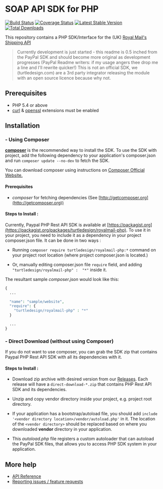 # SOAP API SDK for PHP

[![Build Status](https://travis-ci.org/paypal/PayPal-PHP-SDK.png?branch=master)](https://travis-ci.org/paypal/PayPal-PHP-SDK) [![Coverage Status](https://img.shields.io/coveralls/paypal/PayPal-PHP-SDK.svg)](https://coveralls.io/r/paypal/PayPal-PHP-SDK?branch=master) [![Latest Stable Version](https://poser.pugx.org/paypal/rest-api-sdk-php/v/stable.png)](https://packagist.org/packages/paypal/rest-api-sdk-php) [![Total Downloads](https://poser.pugx.org/paypal/rest-api-sdk-php/downloads.png)](https://packagist.org/packages/paypal/rest-api-sdk-php)

This repository contains a PHP SDK/Interface for the (UK) [Royal Mail's Shipping API](http://www.royalmail.com/corporate/services/shipping-api)

> Currently development is just started - this readme is 0.5 inched from the PayPal SDK and should become more original as development progresses (PayPal Readme writers: if my usage angers thee drop me a line and I'll rewrite quicker!)
> This is not an official SDK, we (turtledesign.com) are a 3rd party integrator releasing the module with an open source licence because why not.

## Prerequisites

   - PHP 5.4 or above
   - [curl](http://php.net/manual/en/book.curl.php)  & [openssl](http://php.net/manual/en/book.openssl.php) extensions must be enabled

## Installation

### - Using Composer
[**composer**](https://getcomposer.org/) is the recommended way to install the SDK. To use the SDK with project, add the following dependency to your application's composer.json and run `composer update --no-dev` to fetch the SDK.

You can download composer using instructions on [Composer Official Website.](https://getcomposer.org/download/)

#### Prerequisites
- *composer* for fetching dependencies (See [http://getcomposer.org](http://getcomposer.org))

#### Steps to Install :

Currently, Paypal PHP Rest API SDK is available at [https://packagist.org](https://packagist.org/packages/turtledesign/royalmail-php). To use it in your project, you need to include it as a dependency in your project composer.json file. It can be done in two ways :

* Running `composer require turtledesign/royalmail-php:*` command on your project root location (where project composer.json is located.)

* Or, manually editing composer.json file `require` field, and adding `"turtledesign/royalmail-php" :  "*"` inside it.

The resultant sample *composer.json* would look like this:

```php
{
  ...

  "name": "sample/website",
  "require": {
  	"turtledesign/royalmail-php" : "*"
  }

  ...
}
```

### - Direct Download (without using Composer)

If you do not want to use composer, you can grab the SDK zip that contains Paypal PHP Rest API SDK with all its dependencies with it.

#### Steps to Install :
- Download zip archive with desired version from our [Releases](https://github.com/turtledesign/royalmail-php/releases). Each release will have a `direct-download-*.zip` that contains PHP Rest API SDK and its dependencies.

- Unzip and copy vendor directory inside your project, e.g. project root directory.

- If your application has a bootstrap/autoload file, you should add
`include '<vendor directory location>/vendor/autoload.php'` in it. The location of the `<vendor directory>` should be replaced based on where you downloaded **vendor** directory in your application.

- This *autoload.php* file registers a custom autoloader that can autoload the PayPal SDK files, that allows you to access PHP SDK system in your application.



## More help

   * [API Reference](http://www.royalmail.com/sites/default/files/Shipping-API-Technical-User-Guide-v2_1-June-2015.pdf)
   * [Reporting issues / feature requests](https://github.com/turtledesign/royalmail-php/issues)

